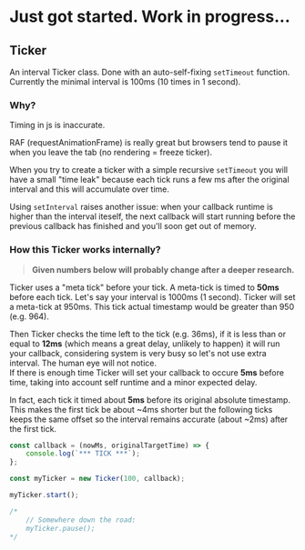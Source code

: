 # Just got started. Work in progress...

## Ticker
An interval Ticker class. Done with an auto-self-fixing `setTimeout` function.  
Currently the minimal interval is 100ms (10 times in 1 second).

### Why?
Timing in js is inaccurate.

RAF (requestAnimationFrame) is really great but browsers tend to pause it when you leave the tab (no rendering = freeze ticker).

When you try to create a ticker with a simple recursive `setTimeout` you will have a small "time leak" because each tick runs a few ms after the original interval and this will accumulate over time.

Using `setInterval` raises another issue: when your callback runtime is higher than the interval iteself, the next callback will start running before the previous callback has finished and you'll soon get out of memory.

### How this Ticker works internally?
> **Given numbers below will probably change after a deeper research.**

Ticker uses a "meta tick" before your tick. A meta-tick is timed to **50ms** before each tick. Let's say your interval is 1000ms (1 second). Ticker will set a meta-tick at 950ms. This tick actual timestamp would be greater than 950 (e.g. 964).

Then Ticker checks the time left to the tick (e.g. 36ms), if it is less than or equal to **12ms** (which means a great delay, unlikely to happen) it will run your callback, considering system is very busy so let's not use extra interval. The human eye will not notice.  
If there is enough time Ticker will set your callback to occure **5ms** before time, taking into account self runtime and a minor expected delay.

In fact, each tick it timed about **5ms** before its original absolute timestamp. This makes the first tick be about ~4ms shorter but the following ticks keeps the same offset so the interval remains accurate (about ~2ms) after the first tick.



```js
const callback = (nowMs, originalTargetTime) => {
    console.log(`*** TICK ***`);
};

const myTicker = new Ticker(100, callback);

myTicker.start();

/*
    // Somewhere down the road:
    myTicker.pause();
*/
```
